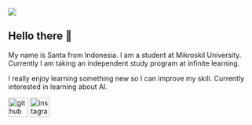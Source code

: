 
![](https://santaelizas.my.canva.site/)

## Hello there 👋

My name is Santa from Indonesia. I am a student at Mikroskil University. 
Currently I am taking an independent study program at infinite learning.

I really enjoy learning something new so I can improve my skill.
Currently interested in learning about AI.



[<img src='https://cdn.jsdelivr.net/npm/simple-icons@3.0.1/icons/github.svg' alt='github' height='40'>](https://github.com/SantaEliza)  [<img src='https://cdn.jsdelivr.net/npm/simple-icons@3.0.1/icons/instagram.svg' alt='instagram' height='40'>](https://www.instagram.com/santaelizas/)  




<!--
**SantaEliza/SantaEliza** is a ✨ _special_ ✨ repository because its `README.md` (this file) appears on your GitHub profile.

Here are some ideas to get you started:

- 🔭 I’m currently working on ...
- 🌱 I’m currently learning ...
- 👯 I’m looking to collaborate on ...
- 🤔 I’m looking for help with ...
- 💬 Ask me about ...
- 📫 How to reach me: ...
- 😄 Pronouns: ...
- ⚡ Fun fact: ...
-->

